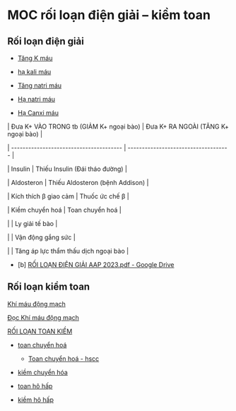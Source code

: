# MOC rối loạn điện giải – kiềm toan  
## Rối loạn điện giải  
- [Tăng K máu](../The%20TRIO/T%C4%83ng%20K%20m%C3%A1u.md)  
- [hạ kali máu](../100%20Reference%20notes/h%E1%BA%A1%20kali%20m%C3%A1u.md)  
- [Tăng natri máu](T%C4%83ng%20natri%20m%C3%A1u.md)  
- [Hạ natri máu](../100%20Reference%20notes/H%E1%BA%A1%20natri%20m%C3%A1u.md)  
- [Hạ Canxi máu](../100%20Reference%20notes/H%E1%BA%A1%20Canxi%20m%C3%A1u.md)  
  
  
| Đưa K+ VÀO TRONG tb (GIẢM K+ ngoại bào) | Đưa K+ RA NGOÀI (TĂNG K+ ngoại bào)  |  
| --------------------------------------- | ------------------------------------ |  
| Insulin                                 | Thiếu Insulin (Đái tháo đường)       |  
| Aldosteron                              | Thiếu Aldosteron (bệnh Addison)      |  
| Kích thích β giao cảm                   | Thuốc ức chế β                       |  
| Kiềm chuyển hoá                         | Toan chuyển hoá                      |  
|                                         | Ly giải tế bào                       |  
|                                         | Vận động gắng sức                    |  
|                                         | Tăng áp lực thẩm thấu dịch ngoại bào |  
- [b] [RỐI LOẠN ĐIỆN GIẢI AAP 2023.pdf - Google Drive](https://drive.google.com/file/d/1FqlTHfKbmoBJOI-oF3ZKprQyN9-89AAB/view)  
  
  
## Rối loạn kiềm toan  
[Khí máu động mạch](../100%20Reference%20notes/Kh%C3%AD%20m%C3%A1u%20%C4%91%E1%BB%99ng%20m%E1%BA%A1ch.md)  
[Đọc Khí máu động mạch](../100%20Reference%20notes/%C4%90%E1%BB%8Dc%20Kh%C3%AD%20m%C3%A1u%20%C4%91%E1%BB%99ng%20m%E1%BA%A1ch.md)  
[RỐI LOẠN TOAN KIỀM](../The%20TRIO/000%20Zettlekasten/UMP/BM%20N%E1%BB%98I/TH%E1%BA%ACN/R%E1%BB%90I%20LO%E1%BA%A0N%20TOAN%20KI%E1%BB%80M.md)  
- [toan chuyển hoá](toan%20chuy%E1%BB%83n%20ho%C3%A1.md)  
	- [Toan chuyển hoá - hscc](../100%20Reference%20notes/Toan%20chuy%E1%BB%83n%20ho%C3%A1%20-%20hscc.md)  
- [kiềm chuyển hóa](ki%E1%BB%81m%20chuy%E1%BB%83n%20h%C3%B3a.md)  
- [toan hô hấp](toan%20h%C3%B4%20h%E1%BA%A5p.md)  
- [kiềm hô hấp](ki%E1%BB%81m%20h%C3%B4%20h%E1%BA%A5p.md)